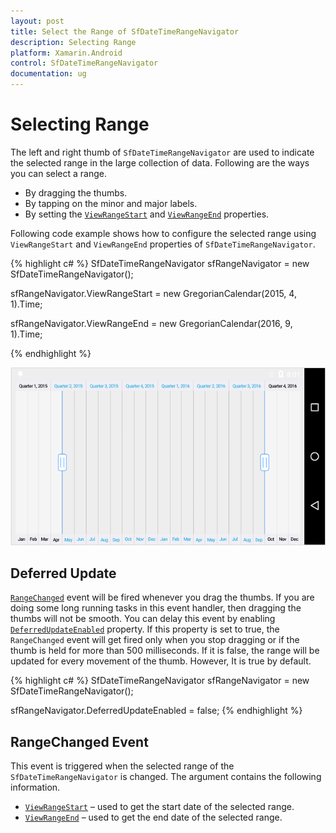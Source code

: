 ```yaml
---
layout: post
title: Select the Range of SfDateTimeRangeNavigator
description: Selecting Range
platform: Xamarin.Android
control: SfDateTimeRangeNavigator
documentation: ug
---
```


# Selecting Range

The left and right thumb of `SfDateTimeRangeNavigator` are used to indicate the selected range in the large collection of data. Following are the ways you can select a range.

* By dragging the thumbs.
* By tapping on the minor and major labels.
* By setting the [`ViewRangeStart`](https://help.syncfusion.com/cr/cref_files/xamarin-android/Syncfusion.SfChart.Android~Com.Syncfusion.Rangenavigator.SfDateTimeRangeNavigator~ViewRangeStart.html) and [`ViewRangeEnd`](https://help.syncfusion.com/cr/cref_files/xamarin-android/Syncfusion.SfChart.Android~Com.Syncfusion.Rangenavigator.SfDateTimeRangeNavigator~ViewRangeEnd.html) properties.

Following code example shows how to configure the selected range using `ViewRangeStart` and `ViewRangeEnd` properties of `SfDateTimeRangeNavigator`.

{% highlight c# %}
SfDateTimeRangeNavigator sfRangeNavigator = new SfDateTimeRangeNavigator(); 

sfRangeNavigator.ViewRangeStart = new GregorianCalendar(2015, 4, 1).Time;

sfRangeNavigator.ViewRangeEnd = new GregorianCalendar(2016, 9, 1).Time;

{% endhighlight %}

![](range_images/range_img1.png)

## Deferred Update

[`RangeChanged`](https://help.syncfusion.com/cr/cref_files/xamarin-android/Syncfusion.SfChart.Android~Com.Syncfusion.Rangenavigator.SfDateTimeRangeNavigator~RangeChanged_EV.html) event will be fired whenever you drag the thumbs. If you are doing some long running tasks in this event handler, then dragging the thumbs will not be smooth. You can delay this event by enabling [`DeferredUpdateEnabled`](https://help.syncfusion.com/cr/cref_files/xamarin-android/Syncfusion.SfChart.Android~Com.Syncfusion.Rangenavigator.SfDateTimeRangeNavigator~DeferredUpdateEnabled.html) property. If this property is set to true, the `RangeChanged` event will get fired only when you stop dragging or if the thumb is held for more than 500 milliseconds. If it is false, the range will be updated for every movement of the thumb. However, It is true by default.

{% highlight c# %}
SfDateTimeRangeNavigator sfRangeNavigator = new SfDateTimeRangeNavigator(); 

sfRangeNavigator.DeferredUpdateEnabled = false;
{% endhighlight %}


## RangeChanged Event

This event is triggered when the selected range of the `SfDateTimeRangeNavigator` is changed. The argument contains the following information.

* [`ViewRangeStart`](https://help.syncfusion.com/cr/cref_files/xamarin-android/Syncfusion.SfChart.Android~Com.Syncfusion.Rangenavigator.SfDateTimeRangeNavigator+RangeChangedEventArgs~ViewRangeStart.html) – used to get the start date of the selected range.
* [`ViewRangeEnd`](https://help.syncfusion.com/cr/cref_files/xamarin-android/Syncfusion.SfChart.Android~Com.Syncfusion.Rangenavigator.SfDateTimeRangeNavigator+RangeChangedEventArgs~ViewRangeEnd.html) – used to get the end date of the selected range.